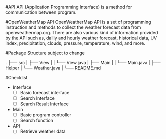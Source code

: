 #API
API (Application Programming Interface) is a method for communication between program.

#OpenWeatherMap API
OpenWeatherMap API is a set of programming instruction and methods to collect the weather forecast data from openweathermap.org. There are also various kind of information provided by the API such as, dailiy and hourly weather forecast, historical data, UV index, precipitation, clouds, pressure, temperature, wind, and more.

#Package Structure
subject to change

.
├── src
|	├── View
|	|	└── View.java
|	├── Main
|	|   └── Main.java
|	├── Helper
|	    └── Weather.java
|
└── README.md

#Checklist
- Interface
  - [ ] Basic forecast interface
  - [ ] Search Interface
  - [ ] Search Result Interface

- Main 
  - [ ] Basic program controller
  - [ ] Search function 

- API
  - [ ] Retrieve weather data